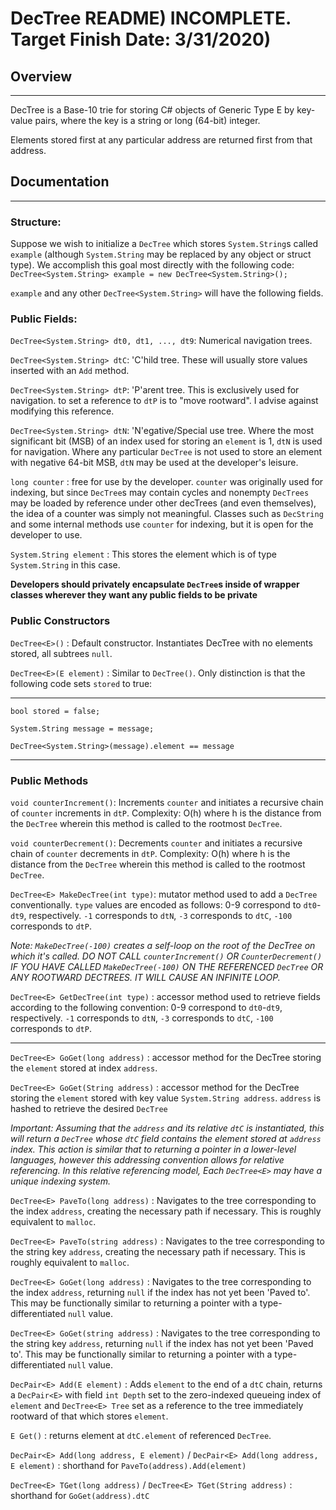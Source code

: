 # DecTree README) INCOMPLETE. Target Finish Date: 3/31/2020)

## Overview

---

DecTree is a Base-10 trie for storing C# objects of Generic Type E by key-value pairs, where the key is a string or long (64-bit) integer.

Elements stored first at any particular address are returned first from that address.

## Documentation

---

### Structure:
Suppose we wish to initialize a `DecTree` which stores `System.String`s called `example` (although `System.String` may be replaced by any object or struct type).
We accomplish this goal most directly with the following code: `DecTree<System.String> example = new DecTree<System.String>();`

`example` and any other `DecTree<System.String>` will have the following fields.

### Public Fields:

`DecTree<System.String> dt0, dt1, ..., dt9`: Numerical navigation trees.

`DecTree<System.String> dtC`: 'C'hild tree. These will usually store values inserted with an `Add` method.

`DecTree<System.String> dtP`: 'P'arent tree. This is exclusively used for navigation. to set a reference to `dtP` is to "move rootward". I advise against modifying this reference.

`DecTree<System.String> dtN`: 'N'egative/Special use tree. Where the most significant bit (MSB) of an index used for storing an `element` is 1, `dtN` is used for navigation. Where any particular `DecTree` is not used to store an element with negative 64-bit MSB, `dtN` may be used at the developer's leisure.

`long counter` : free for use by the developer. `counter` was originally used for indexing, but since `DecTree`s may contain cycles and nonempty `DecTrees` may be loaded by reference under other decTrees (and even themselves), the idea of a counter was simply not meaningful. Classes such as `DecString` and some internal methods use `counter` for indexing, but it is open for the developer to use. 

`System.String element` : This stores the element which is of type `System.String` in this case.

**Developers should privately encapsulate `DecTree`s inside of wrapper classes wherever they want any public fields to be private**

### Public Constructors
`DecTree<E>()` : Default constructor. Instantiates DecTree with no elements stored, all subtrees `null`.

`DecTree<E>(E element)` : Similar to `DecTree()`. Only distinction is that the following code sets `stored` to true:

---

`bool stored = false;`

`System.String message = message;`

`DecTree<System.String>(message).element == message`

---

### Public Methods

`void counterIncrement()`: Increments `counter` and initiates a recursive chain of `counter` increments in `dtP`. Complexity: O(h) where h is the distance from the `DecTree` wherein this method is called to the rootmost `DecTree`.

`void counterDecrement()`: Decrements `counter` and initiates a recursive chain of `counter` decrements in `dtP`. Complexity: O(h) where h is the distance from the `DecTree` wherein this method is called to the rootmost `DecTree`.

`DecTree<E> MakeDecTree(int type)`: mutator method used to add a `DecTree` conventionally. `type` values are encoded as follows: 0-9 correspond to `dt0`-`dt9`, respectively. `-1` corresponds to `dtN`, `-3` corresponds to `dtC`, `-100` corresponds to `dtP`.

*Note: `MakeDecTree(-100)` creates a self-loop on the root of the DecTree on which it's called. DO NOT CALL `counterIncrement()` OR `CounterDecrement()` IF YOU HAVE CALLED `MakeDecTree(-100)` ON THE REFERENCED `DecTree` OR ANY ROOTWARD DECTREES. IT WILL CAUSE AN INFINITE LOOP.*

`DecTree<E> GetDecTree(int type)` : accessor method used to retrieve fields according to the following convention: 0-9 correspond to `dt0`-`dt9`, respectively. `-1` corresponds to `dtN`, `-3` corresponds to `dtC`, `-100` corresponds to `dtP`.

---

`DecTree<E> GoGet(long address)` : accessor method for the DecTree storing the `element` stored at index `address`.

`DecTree<E> GoGet(String address)` : accessor method for the DecTree storing the `element` stored with key value `System.String address`. `address` is hashed to retrieve the desired `DecTree`

*Important: Assuming that the `address` and its relative `dtC` is instantiated, this will return a `DecTree` whose `dtC` field contains the element stored at `address` index. This action is similar that to returning a pointer in a lower-level languages, however this addressing convention allows for relative referencing. In this relative referencing model, Each `DecTree<E>` may have a unique indexing system.*

`DecTree<E> PaveTo(long address)` : Navigates to the tree corresponding to the index `address`, creating the necessary path if necessary. This is roughly equivalent to `malloc`.

`DecTree<E> PaveTo(string address)` : Navigates to the tree corresponding to the string key `address`, creating the necessary path if necessary. This is roughly equivalent to `malloc`.

`DecTree<E> GoGet(long address)` : Navigates to the tree corresponding to the index `address`, returning `null` if the index has not yet been 'Paved to'. This may be functionally similar to returning a pointer with a type-differentiated `null` value.

`DecTree<E> GoGet(string address)` : Navigates to the tree corresponding to the string key `address`, returning `null` if the index has not yet been 'Paved to'. This may be functionally similar to returning a pointer with a type-differentiated `null` value.

`DecPair<E> Add(E element)` : Adds `element` to the end of a `dtC` chain, returns a `DecPair<E>` with field `int Depth` set to the zero-indexed queueing index of `element` and `DecTree<E> Tree` set as a reference to the tree immediately rootward of that which stores `element`.

`E Get()` : returns element at `dtC.element` of referenced `DecTree`.

`DecPair<E> Add(long address, E element)` / `DecPair<E> Add(long address, E element)` : shorthand for `PaveTo(address).Add(element)`

`DecTree<E> TGet(long address)` / `DecTree<E> TGet(String address)` : shorthand for `GoGet(address).dtC`
